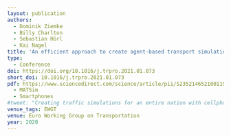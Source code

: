 ```yaml
---
layout: publication
authors:
  - Dominik Ziemke
  - Billy Charlton
  - Sebastian Hörl
  - Kai Nagel
title: 'An efficient approach to create agent-based transport simulation scenarios based on ubiquitous Big Data and a new, aspatial activity-scheduling model'
type:
  - Conference
doi: https://doi.org/10.1016/j.trpro.2021.01.073
short_doi: 10.1016/j.trpro.2021.01.073
pdf: https://www.sciencedirect.com/science/article/pii/S2352146521001198/pdf
  - MATSim
  - Smartphones
#tweet: "Creating traffic simulations for an entire nation with cellphone data"
venue_tags: EWGT
venue: Euro Working Group on Transportation
year: 2020
---
```

